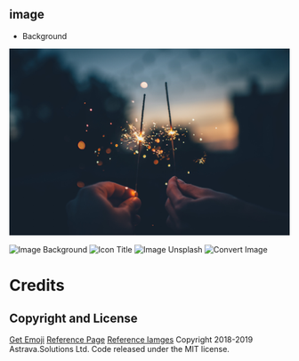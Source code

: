 ## image
* Background
<a href="https://www.tailwindtoolbox.com/templates/profile-card.png">

![Profile Card](./assets/img/background.jpg)
</a>

![Image Background](https://unsplash.com/photos/PAykYb-8Er8)
![Icon Title](https://id.pinterest.com/pin/175992297927051769)
![Image Unsplash](https://unsplash.com/photos/iEhFJJAMTK4)
![Convert Image](https://convert-my-image.com/ImageConverter)
# Credits
## Copyright and License
<a href="https://getemoji.com">Get Emoji</a>
<a href="https://www.tailwindtoolbox.com/templates/profile-card.png">Reference Page</a>
<a href="https://unsplash.com">Reference Iamges</a>
Copyright 2018-2019 Astrava.Solutions Ltd. Code released under the MIT license.
